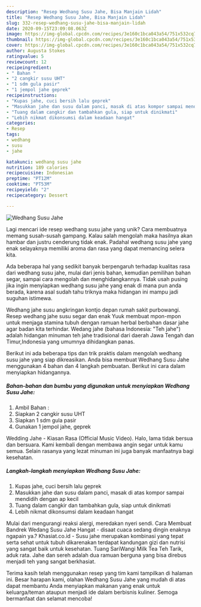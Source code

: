 ```yaml
---
description: "Resep Wedhang Susu Jahe, Bisa Manjain Lidah"
title: "Resep Wedhang Susu Jahe, Bisa Manjain Lidah"
slug: 332-resep-wedhang-susu-jahe-bisa-manjain-lidah
date: 2020-09-15T23:09:08.063Z
image: https://img-global.cpcdn.com/recipes/3e160c1bca043a54/751x532cq70/wedhang-susu-jahe-foto-resep-utama.jpg
thumbnail: https://img-global.cpcdn.com/recipes/3e160c1bca043a54/751x532cq70/wedhang-susu-jahe-foto-resep-utama.jpg
cover: https://img-global.cpcdn.com/recipes/3e160c1bca043a54/751x532cq70/wedhang-susu-jahe-foto-resep-utama.jpg
author: Augusta Stokes
ratingvalue: 5
reviewcount: 12
recipeingredient:
- " Bahan "
- "2 cangkir susu UHT"
- "1 sdm gula pasir"
- "1 jempol jahe geprek"
recipeinstructions:
- "Kupas jahe, cuci bersih lalu geprek"
- "Masukkan jahe dan susu dalam panci, masak di atas kompor sampai mendidih dengan ap kecil"
- "Tuang dalam cangkir dan tambahkan gula, siap untuk dinikmati"
- "Lebih nikmat dikonsumsi dalam keadaan hangat"
categories:
- Resep
tags:
- wedhang
- susu
- jahe

katakunci: wedhang susu jahe 
nutrition: 189 calories
recipecuisine: Indonesian
preptime: "PT12M"
cooktime: "PT53M"
recipeyield: "2"
recipecategory: Dessert

---
```



![Wedhang Susu Jahe](https://img-global.cpcdn.com/recipes/3e160c1bca043a54/751x532cq70/wedhang-susu-jahe-foto-resep-utama.jpg)

Lagi mencari ide resep wedhang susu jahe yang unik? Cara membuatnya memang susah-susah gampang. Kalau salah mengolah maka hasilnya akan hambar dan justru cenderung tidak enak. Padahal wedhang susu jahe yang enak selayaknya memiliki aroma dan rasa yang dapat memancing selera kita.

Ada beberapa hal yang sedikit banyak berpengaruh terhadap kualitas rasa dari wedhang susu jahe, mulai dari jenis bahan, kemudian pemilihan bahan segar, sampai cara mengolah dan menghidangkannya. Tidak usah pusing jika ingin menyiapkan wedhang susu jahe yang enak di mana pun anda berada, karena asal sudah tahu triknya maka hidangan ini mampu jadi suguhan istimewa.

Wedhang jahe susu angkringan kontjo depan rumah sakit purbowangi. Resep wedhang jahe susu segar dan enak Yuuk membuat mpon-mpon untuk menjaga stamina tubuh dengan ramuan herbal berbahan dasar jahe agar badan kita terhindar. Wedang jahe (bahasa Indonesia: &#34;Teh jahe&#34;) adalah hidangan minuman teh jahe tradisional dari daerah Jawa Tengah dan Timur,Indonesia yang umumnya dihidangkan panas.


Berikut ini ada beberapa tips dan trik praktis dalam mengolah wedhang susu jahe yang siap dikreasikan. Anda bisa membuat Wedhang Susu Jahe menggunakan 4 bahan dan 4 langkah pembuatan. Berikut ini cara dalam menyiapkan hidangannya.

<!--inarticleads1-->

##### Bahan-bahan dan bumbu yang digunakan untuk menyiapkan Wedhang Susu Jahe:

1. Ambil  Bahan :
1. Siapkan 2 cangkir susu UHT
1. Siapkan 1 sdm gula pasir
1. Gunakan 1 jempol jahe, geprek


Wedding Jahe - Kiasan Rasa (Official Music Video). Halo, lama tidak bersua dan bersuara. Kami kembali dengan membawa angin segar untuk kamu semua. Selain rasanya yang lezat minuman ini juga banyak manfaatnya bagi kesehatan. 

<!--inarticleads2-->

##### Langkah-langkah menyiapkan Wedhang Susu Jahe:

1. Kupas jahe, cuci bersih lalu geprek
1. Masukkan jahe dan susu dalam panci, masak di atas kompor sampai mendidih dengan ap kecil
1. Tuang dalam cangkir dan tambahkan gula, siap untuk dinikmati
1. Lebih nikmat dikonsumsi dalam keadaan hangat


Mulai dari mengurangi reaksi alergi, meredakan nyeri sendi. Cara Membuat Bandrek Wedang Susu Jahe Hangat - disaat cuaca sedang dingin enaknya ngapain ya.? Khasiat.co.id - Susu jahe merupakan kombinasi yang tepat serta sehat untuk tubuh dikarenakan terdapat kandungan gizi dan nutrisi yang sangat baik untuk kesehatan. Tuang SariWangi Milk Tea Teh Tarik, aduk rata. Jahe dan sereh adalah dua ramuan berguna yang bisa direbus menjadi teh yang sangat berkhasiat. 

Terima kasih telah menggunakan resep yang tim kami tampilkan di halaman ini. Besar harapan kami, olahan Wedhang Susu Jahe yang mudah di atas dapat membantu Anda menyiapkan makanan yang enak untuk keluarga/teman ataupun menjadi ide dalam berbisnis kuliner. Semoga bermanfaat dan selamat mencoba!
